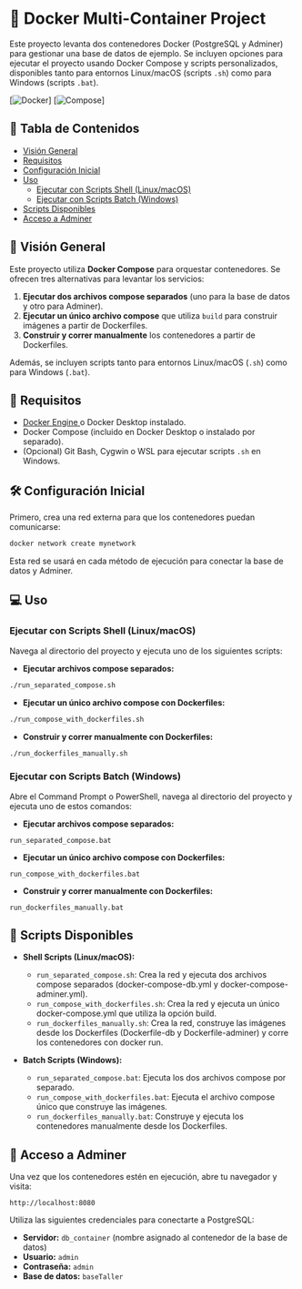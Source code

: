 # 🚀 Docker Multi-Container Project

Este proyecto levanta dos contenedores Docker (PostgreSQL y Adminer) para gestionar una base de datos de ejemplo. Se incluyen opciones para ejecutar el proyecto usando Docker Compose y scripts personalizados, disponibles tanto para entornos Linux/macOS (scripts `.sh`) como para Windows (scripts `.bat`).

[![Docker](https://img.shields.io/badge/Docker-CE-blue?logo=docker&style=flat-square)] [![Compose](https://img.shields.io/badge/Docker%20Compose-v3.1-blue?logo=docker&style=flat-square)]

## 📑 Tabla de Contenidos

- [Visión General](#visión-general)
- [Requisitos](#requisitos)
- [Configuración Inicial](#configuración-inicial)
- [Uso](#uso)
  - [Ejecutar con Scripts Shell (Linux/macOS)](#ejecutar-con-scripts-shell-linuxmacos)
  - [Ejecutar con Scripts Batch (Windows)](#ejecutar-con-scripts-batch-windows)
- [Scripts Disponibles](#scripts-disponibles)
- [Acceso a Adminer](#acceso-a-adminer)

<a name="visión-general"></a>
## 🌟 Visión General

Este proyecto utiliza **Docker Compose** para orquestar contenedores. Se ofrecen tres alternativas para levantar los servicios:

1. **Ejecutar dos archivos compose separados** (uno para la base de datos y otro para Adminer).
2. **Ejecutar un único archivo compose** que utiliza `build` para construir imágenes a partir de Dockerfiles.
3. **Construir y correr manualmente** los contenedores a partir de Dockerfiles.

Además, se incluyen scripts tanto para entornos Linux/macOS (`.sh`) como para Windows (`.bat`).

<a name="requisitos"></a>
## 🔧 Requisitos

- [Docker Engine ](https://docs.docker.com/engine/) o Docker Desktop instalado.
- Docker Compose (incluido en Docker Desktop o instalado por separado).
- (Opcional) Git Bash, Cygwin o WSL para ejecutar scripts `.sh` en Windows.

<a name="configuración-inicial"></a>
## 🛠 Configuración Inicial

Primero, crea una red externa para que los contenedores puedan comunicarse:

```sh
docker network create mynetwork
```

Esta red se usará en cada método de ejecución para conectar la base de datos y Adminer.

<a name="uso"></a>
## 💻 Uso

### Ejecutar con Scripts Shell (Linux/macOS)

Navega al directorio del proyecto y ejecuta uno de los siguientes scripts:

- **Ejecutar archivos compose separados:**

```sh
./run_separated_compose.sh
```

- **Ejecutar un único archivo compose con Dockerfiles:**

```sh
./run_compose_with_dockerfiles.sh
```

- **Construir y correr manualmente con Dockerfiles:**

```sh
./run_dockerfiles_manually.sh
```


### Ejecutar con Scripts Batch (Windows)

Abre el Command Prompt o PowerShell, navega al directorio del proyecto y ejecuta uno de estos comandos:

- **Ejecutar archivos compose separados:**

```batch
run_separated_compose.bat
```

- **Ejecutar un único archivo compose con Dockerfiles:**

```batch
run_compose_with_dockerfiles.bat
```

- **Construir y correr manualmente con Dockerfiles:**

```batch
run_dockerfiles_manually.bat
```

<a name="scripts-disponibles"></a>
## 📜 Scripts Disponibles

- **Shell Scripts (Linux/macOS):**
  - `run_separated_compose.sh`: Crea la red y ejecuta dos archivos compose separados (docker-compose-db.yml y docker-compose-adminer.yml).
  - `run_compose_with_dockerfiles.sh`: Crea la red y ejecuta un único docker-compose.yml que utiliza la opción build.
  - `run_dockerfiles_manually.sh`: Crea la red, construye las imágenes desde los Dockerfiles (Dockerfile-db y Dockerfile-adminer) y corre los contenedores con docker run.

- **Batch Scripts (Windows):**
  - `run_separated_compose.bat`: Ejecuta los dos archivos compose por separado.
  - `run_compose_with_dockerfiles.bat`: Ejecuta el archivo compose único que construye las imágenes.
  - `run_dockerfiles_manually.bat`: Construye y ejecuta los contenedores manualmente desde los Dockerfiles.

<a name="acceso-a-adminer"></a>
## 🔑 Acceso a Adminer

Una vez que los contenedores estén en ejecución, abre tu navegador y visita:

```
http://localhost:8080
```

Utiliza las siguientes credenciales para conectarte a PostgreSQL:

- **Servidor:** `db_container` (nombre asignado al contenedor de la base de datos)
- **Usuario:** `admin`
- **Contraseña:** `admin`
- **Base de datos:** `baseTaller`
